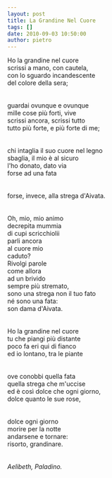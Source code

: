 ```yaml
---
layout: post
title: La Grandine Nel Cuore
tags: []
date: 2010-09-03 10:50:00
author: pietro
---
```

Ho la grandine nel cuore<br/>scrissi a mano, con cautela,<br/>con lo sguardo incandescente<br/>del colore della sera;<br/><br/><br/>guardai ovunque e ovunque<br/>mille cose più forti, vive<br/>scrissi ancora, scrissi tutto<br/>tutto più forte, e più forte di me;<br/><br/><br/>chi intaglia il suo cuore nel legno<br/>sbaglia, il mio è al sicuro<br/>l'ho donato, dato via<br/>forse ad una fata<br/><br/><br/>forse, invece, alla strega d'Aivata.<br/><br/><br/>Oh, mio, mio animo<br/>decrepita mummia<br/>di cupi scricchiolii<br/>parli ancora <br/>al cuore mio<br/>caduto?<br/>Rivolgi parole<br/>come allora<br/>ad un brivido <br/>sempre più stremato,<br/>sono una strega non il tuo fato<br/>né sono una fata:<br/>son dama d'Aivata.<br/><br/><br/>Ho la grandine nel cuore<br/>tu che piangi più distante<br/>poco fa eri qui di fianco<br/>ed io lontano, tra le piante<br/><br/><br/>ove conobbi quella fata <br/>quella strega che m'uccise<br/>ed è così dolce che ogni giorno,<br/>dolce quanto le sue rose,<br/><br/><br/>dolce ogni giorno<br/>morire per la notte<br/>andarsene e tornare:<br/>risorto, grandinare.<br/><br/><br/><i>Aelibeth, Paladino.</i><br/>
